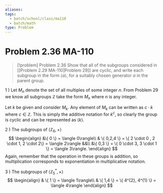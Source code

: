 ```yaml
---
aliases: 
tags:
  - batch/school/class/ma110
  - batch/math
type: Problem
---
```

# Problem 2.36 MA-110

> [!problem] Problem 2.36
> Show that all of the subgroups considered in [[Problem 2.29 MA-110|Problem 29]] are cyclic, and write each subgroup in the form $\langle a\rangle$, for a suitably chosen generator $a$ in the parent group.

1 ) Let $M_{n}$ denote the set of all multiples of some integer $n$. From Problem 29 we know all subgroups $\mathbb{Z}$ take the form $M_{n}$ where $n$ is any integer. 

Let $k$ be given and consider $M_{k}$. Any element of $M_{k}$ can be written as $c \cdot k$ where $c \in \mathbb{Z}$. This is simply the additive notation for $k^{c}$, so clearly the group is cyclic and can be represented as $\langle k\rangle$. 

2 ) The subgroups of $\langle \mathbb{Z}_{6}, +\rangle$
$$
\begin{align}
&\{ 0 \} = \langle 0\rangle\\
& \{ 0,2,4 \} = \{ 2 \cdot 0 , 2 \cdot 1, 2 \cdot 2\} = \langle 2\rangle &&\\
&\{ 0,3 \} = \{ 0 \cdot 3, 3 \cdot 1 \} = \langle 3\rangle.
\end{align}
$$
Again, remember that the operation in these groups is addition, so multiplication corresponds to exponentiation in multiplicative notation.

3 ) The subgroups of $\langle \mathbb{Z}^{*}_{5}, \times\rangle$
$$
\begin{align}
& \{ 1 \} = \langle 1\rangle\\
& \{ 1,4 \} = \{ 4^{2}, 4^{1} \} = \langle 4\rangle
\end{align}
$$
